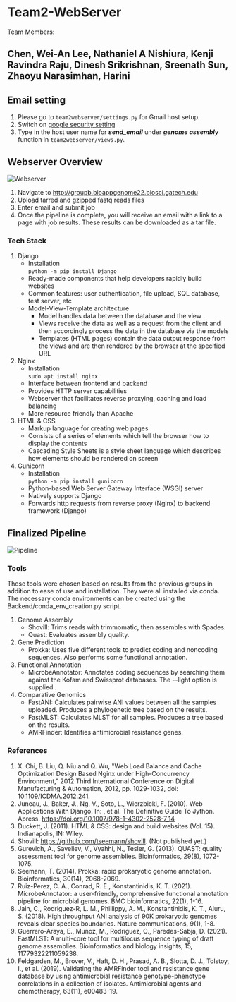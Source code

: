# Team2-WebServer
Team Members:

Chen, Wei-An
Lee, Nathaniel A
Nishiura, Kenji
Ravindra Raju, Dinesh
Srikrishnan, Sreenath
Sun, Zhaoyu
Narasimhan, Harini
---------------------------------

## Email setting<br />
1. Please go to `team2webserver/settings.py` for Gmail host setup.
2. Switch on [google security setting](https://myaccount.google.com/intro/security) 
3. Type in the host user name for _**send_email**_ under _**genome assembly**_ function in `team2webserver/views.py`.


## Webserver Overview
![Webserver](Images/webserver.png)

1. Navigate to http://groupb.bioappgenome22.biosci.gatech.edu
2. Upload tarred and gzipped fastq reads files
3. Enter email and submit job
4. Once the pipeline is complete, you will receive an email with a link to a page with job results. These results can be downloaded as a tar file.

### Tech Stack
1. Django
   *  Installation <br/>
   ``` python -m pip install Django ```
   * Ready-made components that help developers rapidly build websites
   * Common features:  user authentication, file upload, SQL database, test server, etc
   * Model-View-Template architecture
      * Model handles data between the database and the view
      * Views receive the data as well as a request from the client and then accordingly process the data in the database via the models
      * Templates (HTML pages) contain the data output response from the views and are then rendered by the browser at the specified URL
2. Nginx
   *  Installation <br/>
  ``` sudo apt install nginx ```
   *  Interface between frontend and backend
   *  Provides HTTP server capabilities
   *  Webserver that facilitates reverse proxying, caching and load balancing
   *  More resource friendly than Apache
3. HTML & CSS
   *  Markup language for creating web pages
   *  Consists of a series of elements which tell the browser how to display the contents
   *  Cascading Style Sheets is a style sheet language which describes how elements should be rendered on screen
4. Gunicorn
   * Installation <br/>
   ``` python -m pip install gunicorn ```
   * Python-based Web Server Gateway Interface (WSGI) server
   * Natively supports Django
   * Forwards http requests from reverse proxy (Nginx) to backend framework (Django)


## Finalized Pipeline
![Pipeline](Images/WebServerPipelinev1.png)

### Tools

These tools were chosen based on results from the previous groups in addition to ease of use and installation.
They were all installed via conda. The necessary conda environments can be created using the Backend/conda_env_creation.py script.

1. Genome Assembly
   * Shovill: Trims reads with trimmomatic, then assembles with Spades.
   * Quast: Evaluates assembly quality.
2. Gene Prediction
   * Prokka: Uses five different tools to predict coding and noncoding sequences. Also performs some functional annotation.
3. Functional Annotation
   * MicrobeAnnotator: Annotates coding sequences by searching them against the Kofam and Swissprot databases. The --light option is supplied .
4. Comparative Genomics
   * FastANI: Calculates pairwise ANI values between all the samples uploaded. Produces a phylogenetic tree based on the results.
   * FastMLST: Calculates MLST for all samples. Produces a tree based on the results.
   * AMRFinder: Identifies antimicrobial resistance genes.

### References
1. X. Chi, B. Liu, Q. Niu and Q. Wu, "Web Load Balance and Cache Optimization Design Based Nginx under High-Concurrency Environment," 2012 Third International Conference on Digital Manufacturing & Automation, 2012, pp. 1029-1032, doi: 10.1109/ICDMA.2012.241.
2. Juneau, J., Baker, J., Ng, V., Soto, L., Wierzbicki, F. (2010). Web Applications With Django. In: , et al. The Definitive Guide To Jython. Apress. https://doi.org/10.1007/978-1-4302-2528-7_14
3. Duckett, J. (2011). HTML & CSS: design and build websites (Vol. 15). Indianapolis, IN: Wiley.
4. Shovill: https://github.com/tseemann/shovill. (Not published yet.)
5. Gurevich, A., Saveliev, V., Vyahhi, N., Tesler, G. (2013). QUAST: quality assessment tool for genome assemblies. Bioinformatics, 29(8), 1072-1075.
6. Seemann, T. (2014). Prokka: rapid prokaryotic genome annotation. Bioinformatics, 30(14), 2068-2069.
7. Ruiz-Perez, C. A., Conrad, R. E., Konstantinidis, K. T. (2021). MicrobeAnnotator: a user-friendly, comprehensive functional annotation pipeline for microbial genomes. BMC bioinformatics, 22(1), 1-16.
8. Jain, C., Rodriguez-R, L. M., Phillippy, A. M., Konstantinidis, K. T., Aluru, S. (2018). High throughput ANI analysis of 90K prokaryotic genomes reveals clear species boundaries. Nature communications, 9(1), 1-8.
9. Guerrero-Araya, E., Muñoz, M., Rodríguez, C., Paredes-Sabja, D. (2021). FastMLST: A multi-core tool for multilocus sequence typing of draft genome assemblies. Bioinformatics and biology insights, 15, 11779322211059238.
10. Feldgarden, M., Brover, V., Haft, D. H., Prasad, A. B., Slotta, D. J., Tolstoy, I., et al. (2019). Validating the AMRFinder tool and resistance gene database by using antimicrobial resistance genotype-phenotype correlations in a collection of isolates. Antimicrobial agents and chemotherapy, 63(11), e00483-19.
    
    


